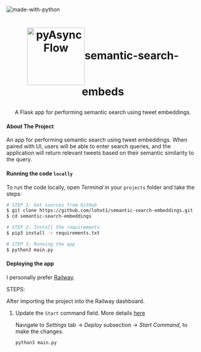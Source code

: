 ![made-with-python](https://img.shields.io/badge/Made%20with-Python3-brightgreen)

<h1>
<p align="center">
<img align="center" src="https://lohxt1.github.io/_assets/pyAsyncFlow.svg" alt="pyAsyncFlow" width="150" height="150" />semantic-search-embeds
</h1>
  <p align="center">
    A Flask app for performing semantic search using tweet embeddings.
    <br />
    </p>
</p>

#### About The Project

An app for performing semantic search using tweet embeddings. When paired with UI, users will be able to enter search queries, and the application will return relevant tweets based on their semantic similarity to the query.

#### Running the code `locally`

To run the code locally, open _Terminal_ in your `projects` folder and take the steps:

```bash
# STEP 1: Get sources from GitHub
$ git clone https://github.com/lohxt1/semantic-search-embeddings.git
$ cd semantic-search-embeddings

# STEP 2: Install the requirements
$ pip3 install -r requirements.txt

# STEP 3: Running the app
$ python3 main.py
```

#### Deploying the app

I personally prefer [Railway](http://railway.app).

STEPS:

After importing the project into the Railway dashboard.

1. Update the `Start` command field. More details [here](https://docs.railway.app/deploy/deployments#start-command)

   Navigate to _Settings_ tab → _Deploy_ subsection → _Start Command_, to make the changes.

   ```bash
   python3 main.py
   ```
